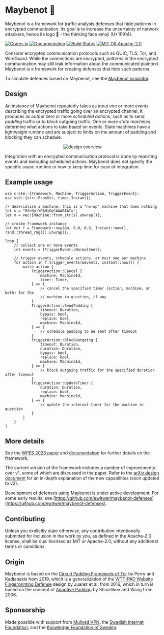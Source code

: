 # Maybenot 🤔

Maybenot is a framework for traffic analysis defenses that hide patterns in
encrypted communication. Its goal is to increase the uncertainty of network
attackers, hence its logo 🤔 - the thinking face emoji (U+1F914).

[![Crates.io][crates-badge]][crates-url]
[![Documentation][docs-badge]][docs-url]
[![Build Status][tests-badge]][tests-url]
[![MIT OR Apache-2.0][license-badge]][license-url]

[crates-badge]: https://img.shields.io/crates/v/maybenot.svg
[crates-url]: https://crates.io/crates/maybenot
[docs-badge]: https://docs.rs/maybenot/badge.svg
[docs-url]: https://docs.rs/maybenot
[tests-badge]: https://github.com/maybenot-io/maybenot/actions/workflows/tests.yml/badge.svg
[tests-url]: https://github.com/maybenot-io/maybenot/actions
[license-badge]: https://img.shields.io/crates/l/maybenot
[license-url]: https://github.com/maybenot-io/maybenot/

Consider encrypted communication protocols such as QUIC, TLS,  Tor, and
WireGuard. While the connections are encrypted, *patterns* in the encrypted
communication may still leak information about the communicated plaintext.
Maybenot is a framework for creating defenses that hide such patterns.

To simulate defenses based on Maybenot, see the [Maybenot
simulator](https://github.com/maybenot-io/maybenot/tree/main/crates/maybenot-simulator/).

## Design

An instance of Maybenot repeatedly takes as *input* one or more *events*
describing the encrypted traffic going over an encrypted channel. It produces as
*output* zero or more *scheduled actions*, such as to send *padding* traffic or
to *block* outgoing traffic. One or more *state machines* determine what actions
to take based on events. State machines have a lightweight runtime and are
subject to *limits* on the amount of padding and blocking they can schedule.

<p align="center">
<picture>
  <source media="(prefers-color-scheme: dark)" srcset="https://raw.githubusercontent.com/maybenot-io/maybenot/main/crates/maybenot/overview-dark.svg">
  <img alt="design overview" src="https://raw.githubusercontent.com/maybenot-io/maybenot/main/crates/maybenot/overview-light.svg">
</picture>
</p>

Integration with an encrypted communication protocol is done by reporting events
and executing scheduled actions. Maybenot does not specify the specific async
runtime or how to keep time for ease of integration.

## Example usage

```rust,no_run
use crate::{Framework, Machine, TriggerAction, TriggerEvent};
use std::{str::FromStr, time::Instant};

// deserialize a machine, this is a "no-op" machine that does nothing
let s = "02eNpjYEAHjOgCAAA0AAI=";
let m = vec![Machine::from_str(s).unwrap()];

// create framework instance
let mut f = Framework::new(&m, 0.0, 0.0, Instant::now(), rand::thread_rng()).unwrap();

loop {
    // collect one or more events
    let events = [TriggerEvent::NormalSent];

    // trigger events, schedule actions, at most one per machine
    for action in f.trigger_events(&events, Instant::now()) {
        match action {
            TriggerAction::Cancel { 
                machine: MachineId,
                timer: Timer,
            } => {
                // cancel the specified timer (action, machine, or both) for the
                // machine in question, if any
            }
            TriggerAction::SendPadding {
                timeout: Duration,
                bypass: bool,
                replace: bool,
                machine: MachineId,
            } => {
                // schedule padding to be sent after timeout
            }
            TriggerAction::BlockOutgoing {
                timeout: Duration,
                duration: Duration,
                bypass: bool,
                replace: bool,
                machine: MachineId,
            } => {
                // block outgoing traffic for the specified duration after timeout
            }
            TriggerAction::UpdateTimer {
                duration: Duration,
                replace: bool,
                machine: MachineId,
            } => {
                // update the internal timer for the machine in question
            }
        }
    }
}
 ```

## More details

See the [WPES 2023 paper](https://doi.org/10.1145/3603216.3624953) and
[documentation](https://docs.rs/maybenot/latest/maybenot) for further details on
the framework.

The current version of the framework includes a number of improvements over v1,
some of which are discussed in the paper. Refer to the [arXiv design
document](https://arxiv.org/abs/2304.09510) for an in-depth explanation of the
new capabilities (soon updated to v2).

Development of defenses using Maybenot is under active development. For some
early results, see
[https://github.com/ewitwer/maybenot-defenses](https://github.com/ewitwer/maybenot-defenses).

## Contributing

Unless you explicitly state otherwise, any contribution intentionally submitted
for inclusion in the work by you, as defined in the Apache-2.0 license, shall be
dual licensed as MIT or Apache-2.0, without any additional terms or conditions.

## Origin

Maybenot is based on the [Circuit Padding Framework of
Tor](https://gitweb.torproject.org/tor.git/plain/doc/HACKING/CircuitPaddingDevelopment.md)
by Perry and Kadianakis from 2019, which is a generalization of the [WTF-PAD
Website Fingerprinting Defense](https://arxiv.org/pdf/1512.00524.pdf) design by
Juarez et al. from 2016, which in turn is based on the concept of [Adaptive
Padding](https://www.cs.utexas.edu/~shmat/shmat_esorics06.pdf) by Shmatikov and
Wang from 2006.

## Sponsorship

Made possible with support from [Mullvad VPN](https://mullvad.net/), the
[Swedish Internet Foundation](https://internetstiftelsen.se/en/), and the
[Knowledge Foundation of Sweden](https://www.kks.se/en/start-en/).
